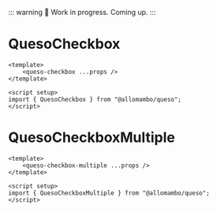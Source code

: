 ::: warning 🚧
Work in progress. Coming up.
:::

# QuesoCheckbox

```vue
<template>
    <queso-checkbox ...props />
</template>

<script setup>
import { QuesoCheckbox } from "@allomambo/queso";
</script>
```

# QuesoCheckboxMultiple

```vue
<template>
    <queso-checkbox-multiple ...props />
</template>

<script setup>
import { QuesoCheckboxMultiple } from "@allomambo/queso";
</script>
```
